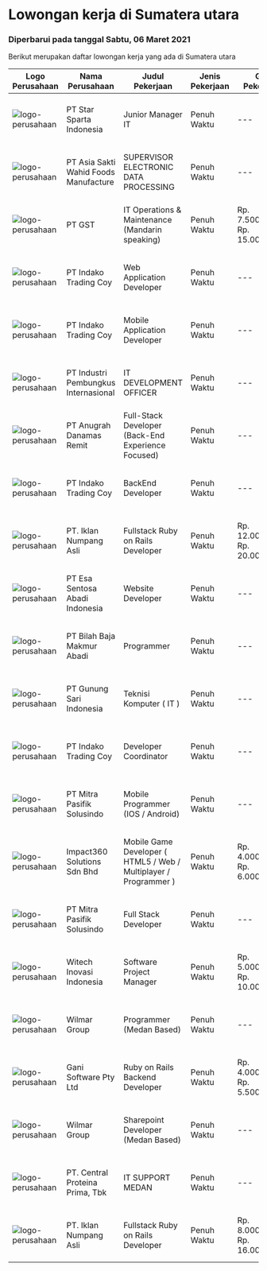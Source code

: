 
  # Lowongan kerja di Sumatera utara

  ### Diperbarui pada tanggal Sabtu, 06 Maret 2021

  Berikut merupakan daftar lowongan kerja yang ada di Sumatera utara

  |Logo Perusahaan | Nama Perusahaan | Judul Pekerjaan | Jenis Pekerjaan | Gaji Pekerjaan | Lokasi | Deskripsi | Tanggal diunggah | Pranala |
  | -------------- | --------------- | --------------- | --------- | --------- | -------------- | ------- | ----------- | ----------- |
  |![logo-perusahaan](https://image-service-cdn.seek.com.au/28e99bde0e1616c5aa1966c486dbcd772e87b4b2/ee4dce1061f3f616224767ad58cb2fc751b8d2dc)|PT Star Sparta Indonesia|Junior Manager IT|Penuh Waktu|---|Medan|KUALIFIKASI : Berpengalaman sebagai System Analyst Full Stack Developer Menguasai sistem informasi bisnis dan aplikasi software SAP Familiar terhadap...|Jumat, 05 Maret 2021|https://www.jobstreet.co.id/id/job/junior-manager-it-3474107?token=0~58d2f4aa-961d-4cf6-8755-c73c90228e56&sectionRank=1&jobId=jobstreet-id-job-3474107|
|![logo-perusahaan](https://image-service-cdn.seek.com.au/be20296962ca99bdeca457ff65018b6acc320ada/ee4dce1061f3f616224767ad58cb2fc751b8d2dc)|PT Asia Sakti Wahid Foods Manufacture|SUPERVISOR ELECTRONIC DATA PROCESSING|Penuh Waktu|---|Medan|KRITERIA Pendidikan Min. S1 Sistem Informasi/Teknik Informatika Memiliki pengalaman yang sama Min. 2 tahun Paham dan mahir dalam mengolah rumus Excel...|Jumat, 05 Maret 2021|https://www.jobstreet.co.id/id/job/supervisor-electronic-data-processing-3474566?token=0~58d2f4aa-961d-4cf6-8755-c73c90228e56&sectionRank=2&jobId=jobstreet-id-job-3474566|
|![logo-perusahaan](https://us.123rf.com/450wm/pavelstasevich/pavelstasevich1811/pavelstasevich181101027/112815900-stock-vector-no-image-available-icon-flat-vector.jpg?ver=6)|PT GST|IT Operations & Maintenance (Mandarin speaking)|Penuh Waktu|Rp. 7.500.000-Rp. 15.000.000|Sumatera Utara|Installation/ Configuration/ Troubleshoot Fiber Optic, Routers, Switches and other devices Familiar with Networking System, comfortable with Server...|Sabtu, 06 Maret 2021|https://www.jobstreet.co.id/id/job/it-operations-maintenance-mandarin-speaking-3475210?token=0~58d2f4aa-961d-4cf6-8755-c73c90228e56&sectionRank=3&jobId=jobstreet-id-job-3475210|
|![logo-perusahaan](https://image-service-cdn.seek.com.au/7ce8fd34e3a5fc51f836d75d56dafd792d30a454/ee4dce1061f3f616224767ad58cb2fc751b8d2dc)|PT Indako Trading Coy|Web Application Developer|Penuh Waktu|---|Medan|Umur maksimal 30 tahun. Kandidat harus memiliki setidaknya Gelar Sarjana di Ilmu Komputer/Teknologi Informasi atau setara. Memiliki pemahaman aplikasi...|Selasa, 02 Maret 2021|https://www.jobstreet.co.id/id/job/web-application-developer-3464775?token=0~58d2f4aa-961d-4cf6-8755-c73c90228e56&sectionRank=4&jobId=jobstreet-id-job-3464775|
|![logo-perusahaan](https://image-service-cdn.seek.com.au/7ce8fd34e3a5fc51f836d75d56dafd792d30a454/ee4dce1061f3f616224767ad58cb2fc751b8d2dc)|PT Indako Trading Coy|Mobile Application Developer|Penuh Waktu|---|Medan|Umur max 30 tahun. Kandidat harus memiliki setidaknya Gelar Sarjana di Ilmu Komputer/Teknologi Informasi atau setara Pernah membuat aplikasi berbasis...|Selasa, 02 Maret 2021|https://www.jobstreet.co.id/id/job/mobile-application-developer-3464794?token=0~58d2f4aa-961d-4cf6-8755-c73c90228e56&sectionRank=5&jobId=jobstreet-id-job-3464794|
|![logo-perusahaan](https://image-service-cdn.seek.com.au/3581c429f06497d8ac17ca2217c31b2fba340c65/ee4dce1061f3f616224767ad58cb2fc751b8d2dc)|PT Industri Pembungkus Internasional|IT DEVELOPMENT OFFICER|Penuh Waktu|---|Medan|Pendidikan minimal Diploma di bidang IT Bahasa yang harus dimiliki: Mandarin, Hokkien Setidaknya memiliki 2 tahun pengalaman dalam bidang yang sesuai...|Senin, 01 Maret 2021|https://www.jobstreet.co.id/id/job/it-development-officer-3469590?token=0~58d2f4aa-961d-4cf6-8755-c73c90228e56&sectionRank=6&jobId=jobstreet-id-job-3469590|
|![logo-perusahaan](https://image-service-cdn.seek.com.au/9390cc9eb6e70bbc34b30479bc6fd8f3eb76055a/ee4dce1061f3f616224767ad58cb2fc751b8d2dc)|PT Anugrah Danamas Remit|Full-Stack Developer (Back-End Experience Focused)|Penuh Waktu|---|Medan|Full-Stack Developer yang berfokus pada back-end experience.Kriteria:- Menguasai Vue.js, PHP (API), Database Management- Diutamakan yang menguasai...|Selasa, 02 Maret 2021|https://www.jobstreet.co.id/id/job/full-stack-developer-back-end-experience-focused-3471705?token=0~58d2f4aa-961d-4cf6-8755-c73c90228e56&sectionRank=7&jobId=jobstreet-id-job-3471705|
|![logo-perusahaan](https://image-service-cdn.seek.com.au/7ce8fd34e3a5fc51f836d75d56dafd792d30a454/ee4dce1061f3f616224767ad58cb2fc751b8d2dc)|PT Indako Trading Coy|BackEnd Developer|Penuh Waktu|---|Medan|Kandidat harus memiliki setidaknya Gelar Sarjana di Ilmu Komputer/Teknologi Informasi atau setara. Umur max 30 tahun. Menguasai Database+SQL,...|Selasa, 02 Maret 2021|https://www.jobstreet.co.id/id/job/backend-developer-3464828?token=0~58d2f4aa-961d-4cf6-8755-c73c90228e56&sectionRank=8&jobId=jobstreet-id-job-3464828|
|![logo-perusahaan](https://image-service-cdn.seek.com.au/b5a0cc0b3ae5af396da169f9b40bf770263eec5e/ee4dce1061f3f616224767ad58cb2fc751b8d2dc)|PT. Iklan Numpang Asli|Fullstack Ruby on Rails Developer|Penuh Waktu|Rp. 12.000.000-Rp. 20.000.000|Sumatera Utara|This job is for Remote WFH Team We are a startup that is currently building services in the Fast Moving Consumer Goods world. Our teams work remotely...|Sabtu, 27 Februari 2021|https://www.jobstreet.co.id/id/job/fullstack-ruby-on-rails-developer-3457097?token=0~58d2f4aa-961d-4cf6-8755-c73c90228e56&sectionRank=9&jobId=jobstreet-id-job-3457097|
|![logo-perusahaan](https://image-service-cdn.seek.com.au/adb5aa45b58e98625932edc9da909ec44d9224fd/ee4dce1061f3f616224767ad58cb2fc751b8d2dc)|PT Esa Sentosa Abadi Indonesia|Website Developer|Penuh Waktu|---|Medan|Kualifikasi: Pendidikan minimal Diploma jurusan Teknologi Informasi/ Ilmu Komputer/ Software Engineering atau jurusan terkait lainnya. Memiliki...|Sabtu, 27 Februari 2021|https://www.jobstreet.co.id/id/job/website-developer-3461828?token=0~58d2f4aa-961d-4cf6-8755-c73c90228e56&sectionRank=10&jobId=jobstreet-id-job-3461828|
|![logo-perusahaan](https://image-service-cdn.seek.com.au/b72c5f267092f2ede4e626300ee1c77c5822b437/ee4dce1061f3f616224767ad58cb2fc751b8d2dc)|PT Bilah Baja Makmur Abadi|Programmer|Penuh Waktu|---|Medan|Tanggung Jawab Identifikasi dan mengembangkan aplikasi sesuai kebutuhan bisnis Desain, coding, dan testing program/aplikasi. Menyelesaikan tugas yang...|Kamis, 25 Februari 2021|https://www.jobstreet.co.id/id/job/programmer-3467983?token=0~58d2f4aa-961d-4cf6-8755-c73c90228e56&sectionRank=11&jobId=jobstreet-id-job-3467983|
|![logo-perusahaan](https://image-service-cdn.seek.com.au/44c7cfcaf76287a8cc3f20e6f436bf1e1861062c/ee4dce1061f3f616224767ad58cb2fc751b8d2dc)|PT Gunung Sari Indonesia|Teknisi Komputer ( IT )|Penuh Waktu|---|Medan|Kandidat harus memiliki setidaknya Diploma di Teknik (Komputer/Telekomunikasi) atau setara. Setidaknya memiliki 2 tahun pengalaman dalam bidang yang...|Kamis, 25 Februari 2021|https://www.jobstreet.co.id/id/job/teknisi-komputer-it-3467133?token=0~58d2f4aa-961d-4cf6-8755-c73c90228e56&sectionRank=12&jobId=jobstreet-id-job-3467133|
|![logo-perusahaan](https://image-service-cdn.seek.com.au/7ce8fd34e3a5fc51f836d75d56dafd792d30a454/ee4dce1061f3f616224767ad58cb2fc751b8d2dc)|PT Indako Trading Coy|Developer Coordinator|Penuh Waktu|---|Medan|Job Specification :● Usia maksimal 35 tahun● Kandidat harus memiliki setidaknya Gelar Sarjana di Ilmu Komputer/Teknologi         Informasi atau...|Jumat, 26 Februari 2021|https://www.jobstreet.co.id/id/job/developer-coordinator-3464761?token=0~58d2f4aa-961d-4cf6-8755-c73c90228e56&sectionRank=13&jobId=jobstreet-id-job-3464761|
|![logo-perusahaan](https://image-service-cdn.seek.com.au/50e11a1727e1f8e620ae99e73f43ad9e620aa5b9/ee4dce1061f3f616224767ad58cb2fc751b8d2dc)|PT Mitra Pasifik Solusindo|Mobile Programmer (IOS / Android)|Penuh Waktu|---|Medan|Tanggung jawab utama : Berkomitmen untuk menyelesaikan tugas dari suatu project dengan tepat waktu Membuat laporan progress atas tugas yang dikerjakan...|Minggu, 21 Februari 2021|https://www.jobstreet.co.id/id/job/mobile-programmer-ios-android-3452384?token=0~58d2f4aa-961d-4cf6-8755-c73c90228e56&sectionRank=14&jobId=jobstreet-id-job-3452384|
|![logo-perusahaan](https://image-service-cdn.seek.com.au/06b729438205195a03d4bcec08ce1ddd5d9c1576/ee4dce1061f3f616224767ad58cb2fc751b8d2dc)|Impact360 Solutions Sdn Bhd|Mobile Game Developer ( HTML5 / Web / Multiplayer / Programmer )|Penuh Waktu|Rp. 4.000.000-Rp. 6.000.000|Sumatera Utara|We are hiring remote HTML5 game developers from all parts of Indonesia. If you have real experience building HTML5 games or applications, you're...|Rabu, 17 Februari 2021|https://www.jobstreet.co.id/id/job/mobile-game-developer-html5-web-multiplayer-programmer-4484398/origin/my?token=0~58d2f4aa-961d-4cf6-8755-c73c90228e56&sectionRank=15&jobId=jobstreet-my-job-4484398|
|![logo-perusahaan](https://image-service-cdn.seek.com.au/50e11a1727e1f8e620ae99e73f43ad9e620aa5b9/ee4dce1061f3f616224767ad58cb2fc751b8d2dc)|PT Mitra Pasifik Solusindo|Full Stack Developer|Penuh Waktu|---|Medan|ANDA KREATIF,SUKA DENGAN TANTANGAN DAN MENGUASAI PHP / NET / JAV ? Jadilah Full Stack Developer di PT. Mitra Pasifik Solusindo, Jika anda:...|Senin, 15 Februari 2021|https://www.jobstreet.co.id/id/job/full-stack-developer-3452385?token=0~58d2f4aa-961d-4cf6-8755-c73c90228e56&sectionRank=16&jobId=jobstreet-id-job-3452385|
|![logo-perusahaan](https://image-service-cdn.seek.com.au/f180b945a8c08ce4af7f796779ef29b0e274c85c/ee4dce1061f3f616224767ad58cb2fc751b8d2dc)|Witech Inovasi Indonesia|Software Project Manager|Penuh Waktu|Rp. 5.000.000-Rp. 10.000.000|Medan|Requirements:  Candidate must possess at least Bachelor's Degree in Engineering (Computer/Telecommunication), Computer Science/Information Technology...|Rabu, 24 Februari 2021|https://www.jobstreet.co.id/id/job/software-project-manager-3466438?token=0~58d2f4aa-961d-4cf6-8755-c73c90228e56&sectionRank=17&jobId=jobstreet-id-job-3466438|
|![logo-perusahaan](https://image-service-cdn.seek.com.au/9e0783a4975b477f13f21852203f1c0b8fe2e5c8/ee4dce1061f3f616224767ad58cb2fc751b8d2dc)|Wilmar Group|Programmer (Medan Based)|Penuh Waktu|---|Sumatera Utara|Responsibilities Identify &amp; developed application base on predefined business requirements. Designs, custom develops, codes, and test complex...|Senin, 15 Februari 2021|https://www.jobstreet.co.id/id/job/programmer-medan-based-3454243?token=0~58d2f4aa-961d-4cf6-8755-c73c90228e56&sectionRank=18&jobId=jobstreet-id-job-3454243|
|![logo-perusahaan](https://image-service-cdn.seek.com.au/f17d404540b56896a342266704d4a63f2512f40b/ee4dce1061f3f616224767ad58cb2fc751b8d2dc)|Gani Software Pty Ltd|Ruby on Rails Backend Developer|Penuh Waktu|Rp. 4.000.000-Rp. 5.500.000|Sumatera Utara|Kami mencari Ruby on Rails developer untuk membantu mengembangkan platform Talent Basket (https://www.talentbasket.com).Pekerjaan ini adalah tipe...|Jumat, 12 Februari 2021|https://www.jobstreet.co.id/id/job/ruby-on-rails-backend-developer-4481200/origin/my?token=0~58d2f4aa-961d-4cf6-8755-c73c90228e56&sectionRank=19&jobId=jobstreet-my-job-4481200|
|![logo-perusahaan](https://image-service-cdn.seek.com.au/9e0783a4975b477f13f21852203f1c0b8fe2e5c8/ee4dce1061f3f616224767ad58cb2fc751b8d2dc)|Wilmar Group|Sharepoint Developer (Medan Based)|Penuh Waktu|---|Medan|Requirement : Good understanding of sharepoint concepts (content types, web parts, workflows, permissions , list / libraries, etc) Good understanding...|Senin, 15 Februari 2021|https://www.jobstreet.co.id/id/job/sharepoint-developer-medan-based-3456764?token=0~58d2f4aa-961d-4cf6-8755-c73c90228e56&sectionRank=20&jobId=jobstreet-id-job-3456764|
|![logo-perusahaan](https://image-service-cdn.seek.com.au/c5c12081e11952bac02bb1648a8dc570b0dd1aa4/ee4dce1061f3f616224767ad58cb2fc751b8d2dc)|PT. Central Proteina Prima, Tbk|IT SUPPORT MEDAN|Penuh Waktu|---|Medan|Deskripsi Pekerjaan : Memastikan computer yang digunakan user layak dan bisa berjalan dengan semestinya, didalamnya termasuk :   jaringan, aplikasi...|Jumat, 05 Februari 2021|https://www.jobstreet.co.id/id/job/it-support-medan-3451136?token=0~58d2f4aa-961d-4cf6-8755-c73c90228e56&sectionRank=21&jobId=jobstreet-id-job-3451136|
|![logo-perusahaan](https://image-service-cdn.seek.com.au/b5a0cc0b3ae5af396da169f9b40bf770263eec5e/ee4dce1061f3f616224767ad58cb2fc751b8d2dc)|PT. Iklan Numpang Asli|Fullstack Ruby on Rails Developer|Penuh Waktu|Rp. 8.000.000-Rp. 16.000.000|Sumatera Utara|This job is for Remote WFH Team We are a startup that is currently building services in the Fast Moving Consumer Goods world. Our teams work remotely...|Sabtu, 06 Februari 2021|https://www.jobstreet.co.id/id/job/fullstack-ruby-on-rails-developer-3452410?token=0~58d2f4aa-961d-4cf6-8755-c73c90228e56&sectionRank=22&jobId=jobstreet-id-job-3452410|

  